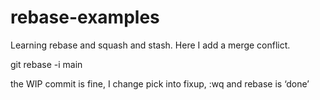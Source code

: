 # rebase-examples

Learning rebase and squash and stash.
Here I add a merge conflict.

git rebase -i main

the WIP commit is fine, I change pick into fixup, :wq and rebase is ‘done’
